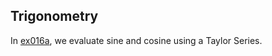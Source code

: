 ## Trigonometry

In [ex016a](ex016a_sin_and_cos), we evaluate sine and cosine using a Taylor Series.

